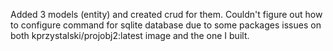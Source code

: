 Added 3 models (entity) and created crud for them.
Couldn't figure out how to configure command for sqlite database due to some packages issues on both kprzystalski/projobj2:latest image and the one I built.
